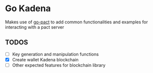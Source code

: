 # Go Kadena

Makes use of [go-pact](https://github.com/jfamousket/go-pact) to add common functionalities and examples for interacting with a pact server

## TODOS

- [ ] Key generation and manipulation functions
- [x] Create wallet Kadena blockchain
- [ ] Other expected features for blockchain library
